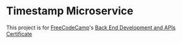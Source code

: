 # Timestamp Microservice

This project is for [FreeCodeCamp](https://www.freecodecamp.org/)'s [Back End Development and APIs Certificate](https://www.freecodecamp.org/learn/back-end-development-and-apis)
